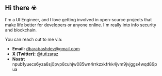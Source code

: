 ## Hi there ☣

I'm a UI Engineer, and I love getting involved in open-source projects that make life better for developers or anyone online. I'm really into info security and blockchain.

You can reach out to me via:
- **Email:** [dbarabashdev@gmail.com](mailto:dbarabashdev@gmail.com)
- **X (Twitter):** [@tutizaraz](https://twitter.com/tutizaraz)
- **Nostr:** npub1yuecs6yza8sj0pvp8cuhjw085wn4rrkzxkfrkk4jvm9jvjggs4wqd89pua
